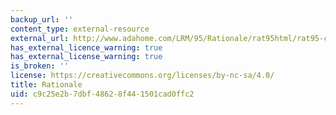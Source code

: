 ```yaml
---
backup_url: ''
content_type: external-resource
external_url: http://www.adahome.com/LRM/95/Rationale/rat95html/rat95-contents.html
has_external_licence_warning: true
has_external_license_warning: true
is_broken: ''
license: https://creativecommons.org/licenses/by-nc-sa/4.0/
title: Rationale
uid: c9c25e2b-7dbf-4862-8f44-1501cad0ffc2
---
```

